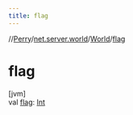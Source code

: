 ```yaml
---
title: flag
---
```

//[Perry](../../../index.html)/[net.server.world](../index.html)/[World](index.html)/[flag](flag.html)



# flag



[jvm]\
val [flag](flag.html): [Int](https://kotlinlang.org/api/latest/jvm/stdlib/kotlin/-int/index.html)




